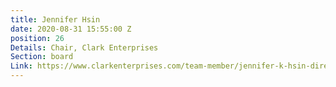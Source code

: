 ```yaml
---
title: Jennifer Hsin
date: 2020-08-31 15:55:00 Z
position: 26
Details: Chair, Clark Enterprises
Section: board
Link: https://www.clarkenterprises.com/team-member/jennifer-k-hsin-director-chief-financial-officer/
---
```


